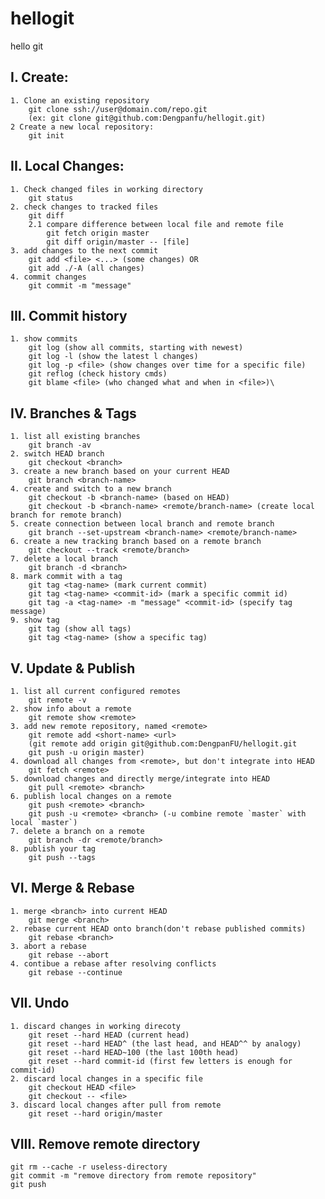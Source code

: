 # hellogit
hello git

## I. Create:
    1. Clone an existing repository
        git clone ssh://user@domain.com/repo.git
        (ex: git clone git@github.com:Dengpanfu/hellogit.git)
    2 Create a new local repository:
        git init
## II. Local Changes:
    1. Check changed files in working directory
        git status
    2. check changes to tracked files
        git diff
        2.1 compare difference between local file and remote file
            git fetch origin master
            git diff origin/master -- [file]
    3. add changes to the next commit
        git add <file> <...> (some changes) OR
        git add ./-A (all changes)
    4. commit changes
        git commit -m "message"
## III. Commit history
    1. show commits
        git log (show all commits, starting with newest)
        git log -l (show the latest l changes)
        git log -p <file> (show changes over time for a specific file)
        git reflog (check history cmds)
        git blame <file> (who changed what and when in <file>)\
## IV. Branches & Tags
    1. list all existing branches
        git branch -av
    2. switch HEAD branch
        git checkout <branch>
    3. create a new branch based on your current HEAD
        git branch <branch-name>
    4. create and switch to a new branch
        git checkout -b <branch-name> (based on HEAD)
        git checkout -b <branch-name> <remote/branch-name> (create local branch for remote branch)
    5. create connection between local branch and remote branch
        git branch --set-upstream <branch-name> <remote/branch-name>
    6. create a new tracking branch based on a remote branch
        git checkout --track <remote/branch>
    7. delete a local branch
        git branch -d <branch>
    8. mark commit with a tag
        git tag <tag-name> (mark current commit)
        git tag <tag-name> <commit-id> (mark a specific commit id)
        git tag -a <tag-name> -m "message" <commit-id> (specify tag message)
    9. show tag
        git tag (show all tags)
        git tag <tag-name> (show a specific tag)
## V. Update & Publish
    1. list all current configured remotes
        git remote -v
    2. show info about a remote
        git remote show <remote>
    3. add new remote repository, named <remote>
        git remote add <short-name> <url>
        (git remote add origin git@github.com:DengpanFU/hellogit.git
        git push -u origin master)
    4. download all changes from <remote>, but don't integrate into HEAD
        git fetch <remote>
    5. download changes and directly merge/integrate into HEAD
        git pull <remote> <branch>
    6. publish local changes on a remote
        git push <remote> <branch>
        git push -u <remote> <branch> (-u combine remote `master` with local `master`)
    7. delete a branch on a remote
        git branch -dr <remote/branch>
    8. publish your tag
        git push --tags
## VI. Merge & Rebase
    1. merge <branch> into current HEAD
        git merge <branch>
    2. rebase current HEAD onto branch(don't rebase published commits)
        git rebase <branch>
    3. abort a rebase
        git rebase --abort
    4. contibue a rebase after resolving conflicts
        git rebase --continue
## VII. Undo
    1. discard changes in working direcoty
        git reset --hard HEAD (current head)
        git reset --hard HEAD^ (the last head, and HEAD^^ by analogy)
        git reset --hard HEAD~100 (the last 100th head)
        git reset --hard commit-id (first few letters is enough for commit-id)
    2. discard local changes in a specific file
        git checkout HEAD <file>
        git checkout -- <file>
    3. discard local changes after pull from remote
        git reset --hard origin/master
## VIII. Remove remote directory
    git rm --cache -r useless-directory
    git commit -m "remove directory from remote repository"
    git push

